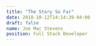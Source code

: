 ```yaml
---
title: "The Story So Far"
date: 2018-10-12T14:14:39-04:00
draft: false
name: Joe Mac Stevens
position: Full Stack Developer
---
```


